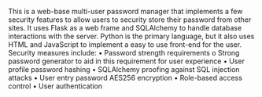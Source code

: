 This is a web-base multi-user password manager that implements a few security features to allow users to security store their password from other sites. It uses Flask as a web frame and SQLAlchemy to handle database interactions with the server. Python is the primary language, but it also uses HTML and JavaScript to implement a easy to use front-end for the user.
Security measures include:
•	Password strength requirements
  o	Strong password generator to aid in this requirement for user experience
•	User profile password hashing
•	SQLAlchemy proofing against SQL injection attacks
•	User entry password AES256 encryption
•	Role-based access control
•	User authentication
